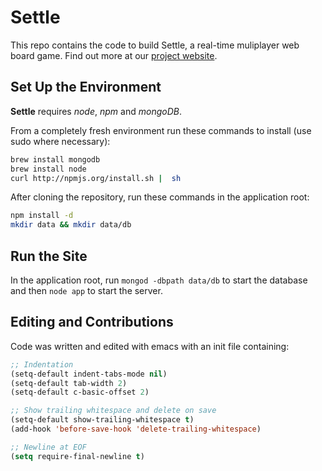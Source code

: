 Settle
======

This repo contains the code to build Settle, a real-time muliplayer web board game. Find out more at our [project website](http://www.cs.princeton.edu/~ctriolo/333.html).

Set Up the Environment
----------------------

**Settle** requires _node_, _npm_ and _mongoDB_.

From a completely fresh environment run these commands to install (use sudo where necessary):

``` bash
brew install mongodb
brew install node
curl http://npmjs.org/install.sh |  sh
```

After cloning the repository, run these commands in the application root:

``` bash
npm install -d
mkdir data && mkdir data/db
```

Run the Site
--------------

In the application root, run `mongod -dbpath data/db` to start the database and then `node app` to start the server.

Editing and Contributions
-------------------------

Code was written and edited with emacs with an init file containing:

``` lisp
;; Indentation
(setq-default indent-tabs-mode nil)
(setq-default tab-width 2)
(setq-default c-basic-offset 2)

;; Show trailing whitespace and delete on save
(setq-default show-trailing-whitespace t)
(add-hook 'before-save-hook 'delete-trailing-whitespace)

;; Newline at EOF
(setq require-final-newline t)
```
